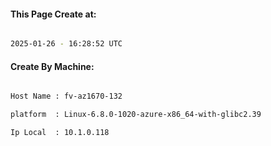 
   
#### This Page Create at:

```bash

2025-01-26 - 16:28:52 UTC

```

#### Create By Machine:

```bash

Host Name : fv-az1670-132

platform  : Linux-6.8.0-1020-azure-x86_64-with-glibc2.39

Ip Local  : 10.1.0.118

```

